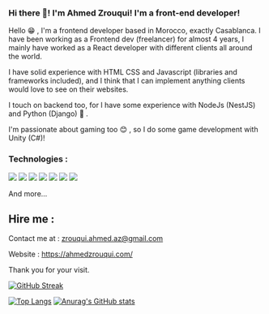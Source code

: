 ### Hi there 👋! I'm Ahmed Zrouqui! I'm a front-end developer!

Hello :grin: , I'm a frontend developer based in Morocco, exactly Casablanca. I have been working as a Frontend dev (freelancer) for almost 4 years, I mainly have worked as a React developer with different clients all around the world.

I have solid experience with HTML CSS and Javascript (libraries and frameworks included), and I think that I can implement anything clients would love to see on their websites.

I touch on backend too, for I have some experience with NodeJs (NestJS) and Python (Django) :eyes: .

I'm passionate about gaming too :blush: , so I do some game development with Unity (C#)!

### Technologies :

![](https://img.icons8.com/color/48/000000/javascript--v1.png) ![](https://img.icons8.com/color/48/000000/typescript.png) ![](https://img.icons8.com/color/48/000000/nodejs.png) ![](https://img.icons8.com/color/48/000000/python--v1.png) ![](https://img.icons8.com/external-others-amoghdesign/48/000000/external-react-native-soleicons-fill-vol-1-others-amoghdesign.png) ![](https://img.icons8.com/color/48/000000/html-5--v1.png) ![](https://img.icons8.com/color/48/000000/css3.png)

And more...

## Hire me :

Contact me at : zrouqui.ahmed.az@gmail.com

Website : https://ahmedzrouqui.com/

Thank you for your visit.

[![GitHub Streak](https://streak-stats.demolab.com?user=Ahmedzrouqui&theme=dark&hide_border=true)](https://git.io/streak-stats)

[![Top Langs](https://github-readme-stats.vercel.app/api/top-langs/?username=ahmedzrouqui&layout=compact)](https://github.com/anuraghazra/github-readme-stats) [![Anurag's GitHub stats](https://github-readme-stats.vercel.app/api?username=ahmedzrouqui)](https://github.com/anuraghazra/github-readme-stats)



